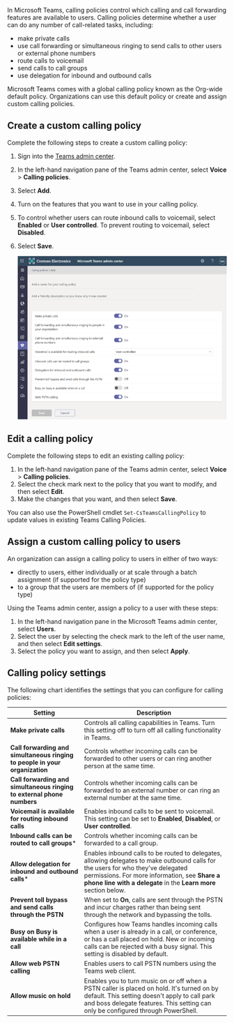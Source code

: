 In Microsoft Teams, calling policies control which calling and call forwarding features are available to users. Calling policies determine whether a user can do any number of call-related tasks, including:
- make private calls
- use call forwarding or simultaneous ringing to send calls to other users or external phone numbers
- route calls to voicemail
- send calls to call groups
- use delegation for inbound and outbound calls

Microsoft Teams comes with a global calling policy known as the Org-wide default policy. Organizations can use this default policy or create and assign custom calling policies.


## Create a custom calling policy

Complete the following steps to create a custom calling policy:

1. Sign into the [Teams admin center](https://admin.teams.microsoft.com?azure-portal=true).
1. In the left-hand navigation pane of the Teams admin center, select **Voice** > **Calling policies**.
1. Select **Add**.
1. Turn on the features that you want to use in your calling policy.
1. To control whether users can route inbound calls to voicemail, select **Enabled** or **User controlled**. To prevent routing to voicemail, select **Disabled**.
1. Select **Save**.

	‎![Create new calling policy](../media/New-calling-policy.png)

## Edit a calling policy

Complete the following steps to edit an existing calling policy:

1. In the left-hand navigation pane of the Teams admin center, select **Voice** > **Calling policies**.
1. Select the check mark next to the policy that you want to modify, and then select **Edit**.
1. Make the changes that you want, and then select **Save**.

You can also use the PowerShell cmdlet ```Set-CsTeamsCallingPolicy``` to update values in existing Teams Calling Policies.


## Assign a custom calling policy to users

An organization can assign a calling policy to users in either of two ways:

- directly to users, either individually or at scale through a batch assignment (if supported for the policy type)
- to a group that the users are members of (if supported for the policy type)

Using the Teams admin center, assign a policy to a user with these steps:

1. In the left-hand navigation pane in the Microsoft Teams admin center, select **Users**.
1. Select the user by selecting the check mark to the left of the user name, and then select **Edit settings**.
1. Select the policy you want to assign, and then select **Apply**.



## Calling policy settings

The following chart identifies the settings that you can configure for calling policies:

| Setting  | Description |
|---------|---------|
|**Make private calls** | Controls all calling capabilities in Teams. Turn this setting off to turn off all calling functionality in Teams.        |
|**Call forwarding and simultaneous ringing to people in your organization**  | Controls whether incoming calls can be forwarded to other users or can ring another person at the same time.  |
| **Call forwarding and simultaneous ringing to external phone numbers** | Controls whether incoming calls can be forwarded to an external number or can ring an external number at the same time. |
| **Voicemail is available for routing inbound calls** | Enables inbound calls to be sent to voicemail. This setting can be set to **Enabled**, **Disabled**, or **User controlled**. |
| **Inbound calls can be routed to call groups*** | Controls whether incoming calls can be forwarded to a call group. |
| **Allow delegation for inbound and outbound calls*** | Enables inbound calls to be routed to delegates, allowing delegates to make outbound calls for the users for who they've delegated permissions. For more information, see **Share a phone line with a delegate** in the **Learn more** section below. |
| **Prevent toll bypass and send calls through the PSTN** | When set to **On**, calls are sent through the PSTN and incur charges rather than being sent through the network and bypassing the tolls. |
| **Busy on Busy is available while in a call** | Configures how Teams handles incoming calls when a user is already in a call, or conference, or has a call placed on hold. New or incoming calls can be rejected with a busy signal. This setting is disabled by default.|
| **Allow web PSTN calling** | Enables users to call PSTN numbers using the Teams web client. |
| **Allow music on hold** | Enables you to turn music on or off when a PSTN caller is placed on hold. It's turned on by default. This setting doesn't apply to call park and boss delegate features. This setting can only be configured through PowerShell. |









	

 
